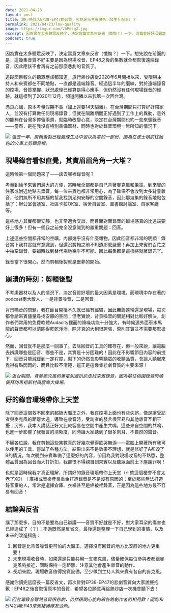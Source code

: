 ```yaml
---
date: 2021-04-23
layout: post
title: 旅行熱炒店EP38-EP47的音質，究竟是花生省魔術（發生什麼事）？
permalink: 2021/04/23/low-quality
image: https://imgur.com/VbPesqZ.jpg
excerpt: 因為實在太多聽眾反映了，決定寫篇文章來反省（懺悔？）一下。這篇會好好回顧當時錄音的情況，以及我當時的缺失所在，最後會分享我自己學到的功課與未來改進措施，懇請耳朵已經受到傷害的大家再給我們一個機會！
podcast: true
---
```


因為實在太多聽眾反映了，決定寫篇文章來反省（懺悔？）一下。想先說在前面的是，這幾集音質不好主要是因為現場收音，EP48之後的集數就全都恢復遠端錄音，因此應該不會再有之前那麼悲劇的音質了。

追蹤節目較久的聽眾應該都知道，旅行熱炒店從2020年6月開播以來，受限與主持人和來賓都在不同地點，一直都是遠端錄音。經過這半年的磨練，對於遠端錄音的控場、音質掌握、狀況處理已經算是得心應手，但仍然沒有任何現場錄音的經驗。就這樣到了2020年12月，頻道開播以來我第一次回台灣。

憑良心講，原本考量假期不長（加上還要14天隔離），在台灣期間只打算好好陪家人，並沒有打算做任何現場錄音；但就在隔離期間正好遇到了工作上的異動，意外的能夠在台灣多停留兩週，就臨時改變心意，決定在台灣期間也約一些來賓錄音——當然，是在我沒有特別準備器材、同時也對於錄音環境一無所知的情況下。

![](https://imgur.com/VbPesqZ.jpg)
*過去一年，剪輯後製已經變成生活中習以為常的一部份，圖為在波士頓前往紐約的火車上剪輯音檔。*

## 現場錄音看似直覺，其實眉眉角角一大堆？

這時候第一個問題來了——該去哪裡錄音呢？

考量到給予來賓們最大的方便，當時我全部都是自己背著麥克風和筆電，到來賓的住家或附近地點去錄音。每一位來賓也都非常用心，為了確保不會收到太多背景雜音，他們無所不用其極的幫我找到足夠安靜的空間錄音，因此那幾集的錄音地點包括了：辦公室會議室、社區卡拉OK室、宿舍自習室、圖書館討論室、自家客廳等。

這些地方其實都很安靜，也非常適合交談，而且面對面錄音的臨場感真的比遠端要好上很多！但有一個我之前完全沒意識到的嚴重問題：回音。

上述這些空間都非常的空曠，內部幾乎沒有什麼雜物，因此回音都非常的明顯！錄音當下我其實就有意識到，但還沒剪輯之前不知道那麼嚴重！再加上來賓們百忙之中抽空錄音，要臨時找到替代場地幾乎不可能，因此每集都是這樣將就著錄完了。

錄音當下很開心，然而剪輯後製就是噩夢的開始。

## 崩潰的時刻：剪輯後製

不考慮器材以及人的情況下，決定音質好壞的最大因素是環境，而環境中存在著的podcast兩大敵人，一是背景噪音，二是回音。

背景噪音的問題，我在節目開播不久就已經有經驗，因此無論遠端還是現場，每次都會請來賓儘量尋找安靜的空間；但老實說，背景噪音的問題相對比較好解決，創作者們常用的免費軟體Audacity裡面的降噪功能十分強大，有時候連外面車水馬龍的聲音都可以清除得乾乾淨淨，除非真的大到很誇張，否則其實並不需要那麼擔心。

然而，回音就不是那麼一回事了。去除回音的工具的確存在，但一般來說，讓電腦去辨識哪些是回音、哪些不是，其實是十分困難的！因此在不影響節目內容的前提下，回音只能減緩到一定程度，剩下的仍然會影響聽眾的收聽品質，會讓人聽起來覺得有點悶悶的、而且比較不清楚，這正是這幾集悲劇音質的主要來源！

![](https://imgur.com/L42imza.jpg)
*返台期間，背著麥克風和筆電到處趴趴走找來賓錄音，圖為前往桃園錄音時順便拜訪馬祖新村與龍崗大操場。*

## 好的錄音環境帶你上天堂

除了回音這個救不回來的超級大魔王之外，我在控場上面也有些失誤，像是讓受訪者與麥克風的距離太遠，導致在收音時，受訪者的發言很容易和其他雜音互相干擾；另外，我本人講話正好又比較容易在空間中產生共鳴，這些來自空間的共鳴，也進一步影響了我發言的清晰度，同時讓大家聽到了很多刺耳、不自然的聲音。

不瞞各位說，我在剪輯這些集數真的好幾次覺得欲哭無淚——電腦上開著所有我可以使用的工具、嘗試了各種方法，結果出來不是效果不理想，就是修好了A卻毀了B的情況。每次聽到來賓準備了這麼好的內容，卻因為我對現場收音的不熟悉，整體品質因為回音而大打折扣，我都恨不得親自到來賓以及聽眾面前土下座謝罪啊！

也就是這時候我才真正理解，所謂好的錄音環境帶你上天堂（←欸這個梗會不會太老了XD）！廣播或音樂產業重金打造錄音是不是沒有原因的；至於那些無法打造錄音室的人，常常是選擇倉庫、衣櫃甚至是棉被裡錄音，正是因為這些地方最不容易有回音！

## 結論與反省

講了那麼多，目的不是要為自己辯護——音質不好就是不好，對大家耳朵的傷害也已經造成了（？）；不過既然是反省文，最後還是整理一下自己學到的事情，以及未來的改進措施：

1. 回音是比背景噪音更可怕的大魔王，選擇沒有回音的地方比安靜的地方更重要！
2. 未來現場收音時，如果還是只能共用一支麥克風，儘量確保每位參與者都跟麥克風夠接近，同時保持一定距離、注意其他會產生雜音的動作。
3. 長期來說，現場收音值得投資設備，至少做到主持人與來賓有各自的麥克風。

感謝你讀完這麼長一篇反省文，再次針對EP38-EP47的悲劇音質向大家說聲抱歉！EP48之後會恢復原本的音質，希望各位願意再給熱炒店一次機會聽下去！

![](https://imgur.com/0Aw55Rj.jpg)
*回台灣錄音雖然音質很悲劇，仍然很開心能夠跟各路創作者們相見歡！圖為和EP42與EP43來賓豬豬隊友合照。*
